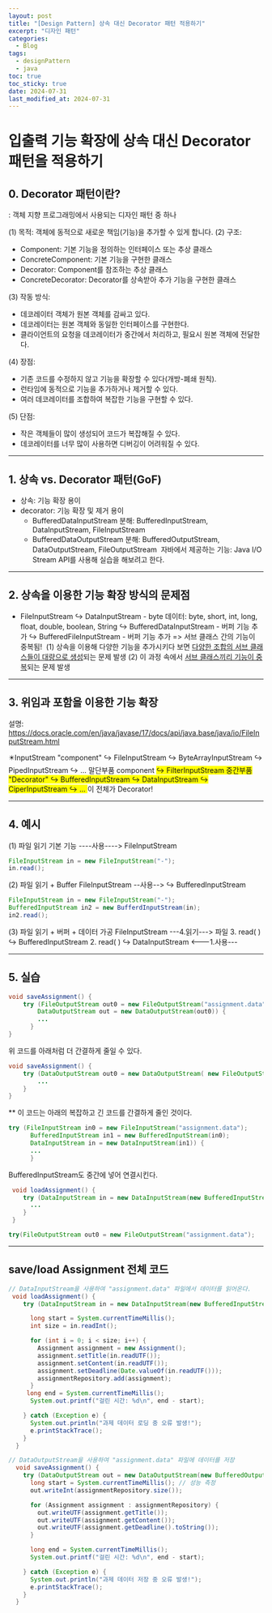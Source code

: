 ```yaml
---
layout: post
title: "[Design Pattern] 상속 대신 Decorator 패턴 적용하기"
excerpt: "디자인 패턴"
categories:
  - Blog
tags:
  - designPattern
  - java
toc: true
toc_sticky: true
date: 2024-07-31
last_modified_at: 2024-07-31
---
```


# 입출력 기능 확장에 상속 대신 Decorator 패턴을 적용하기

## 0. Decorator 패턴이란? 

: 객체 지향 프로그래밍에서 사용되는 디자인 패턴 중 하나

(1) 목적: 객체에 동적으로 새로운 책임(기능)을 추가할 수 있게 합니다.
(2) 구조:
- Component: 기본 기능을 정의하는 인터페이스 또는 추상 클래스
- ConcreteComponent: 기본 기능을 구현한 클래스
- Decorator: Component를 참조하는 추상 클래스
- ConcreteDecorator: Decorator를 상속받아 추가 기능을 구현한 클래스

(3) 작동 방식:
- 데코레이터 객체가 원본 객체를 감싸고 있다.
- 데코레이터는 원본 객체와 동일한 인터페이스를 구현한다.
- 클라이언트의 요청을 데코레이터가 중간에서 처리하고, 필요시 원본 객체에 전달한다.

(4) 장점:
- 기존 코드를 수정하지 않고 기능을 확장할 수 있다(개방-폐쇄 원칙).
- 런타임에 동적으로 기능을 추가하거나 제거할 수 있다.
- 여러 데코레이터를 조합하여 복잡한 기능을 구현할 수 있다.

(5) 단점:
- 작은 객체들이 많이 생성되어 코드가 복잡해질 수 있다.
- 데코레이터를 너무 많이 사용하면 디버깅이 어려워질 수 있다.

---

## 1. 상속 vs. Decorator 패턴(GoF)

- 상속: 기능 확장 용이
- decorator: 기능 확장 및 제거 용이
  - BufferedDataInputStream 분해: BufferedInputStream, DataInputStream, FileInputStream
  - BufferedDataOutputStream 분해: BufferedOutputStream, DataOutputStream, FileOutputStream
    ​
    자바에서 제공하는 기능: Java I/O Stream API를 사용해 실습을 해보려고 한다.

---

## 2. 상속을 이용한 기능 확장 방식의 문제점

- FileInputStream
  ↪️ DataInputStream - byte 데이터: byte, short, int, long, float, double, boolean, String
  ↪️ BufferedDataInputStream - 버퍼 기능 추가
  ↪️ BufferedFileInputStream - 버퍼 기능 추가
  => 서브 클래스 간의 기능이 중복됨!
  ​
  (1) 상속을 이용해 다양한 기능을 추가시키다 보면 <u>다양한 조합의 서브 클래스들이 대량으로 생성</u>되는 문제 발생
  (2) 이 과정 속에서 <u>서브 클래스끼리 기능이 중복</u>되는 문제 발생

---

## 3. 위임과 포함을 이용한 기능 확장

설명:
https://docs.oracle.com/en/java/javase/17/docs/api/java.base/java/io/FileInputStream.html

✴️InputStream
"component"
↪️ FileInputStream
↪️ ByteArrayInputStream
↪️ PipedInputStream
↪️ ... 말단부품 component
<span style="background-color: yellow;">
↪️ FilterInputStream 중간부품 "Decorator"
↪️ BufferedInputStream
↪️ DataInputStream
↪️ CiperInputStream
↪️ ...
</span>
이 전체가 Decorator!

---

## 4. 예시

(1) 파일 읽기 기본 기능
----사용----> FileInputStream

```java
FileInputStream in = new FileInputStream("-");
in.read();
```

(2) 파일 읽기 + Buffer
FileInputStream --사용--> ↪️ BufferedInputStream

```java
FileInputStream in = new FileInputStream("-");
BufferedInputStream in2 = new BufferdInputStream(in);
in2.read();
```

(3) 파일 읽기 + 버퍼 + 데이터 가공
FileInputStream ---4.읽기---> 파일 3. read( )
↪️ BufferedInputStream 2. read( )
↪️ DataInputStream <---1.사용---

---

## 5. 실습

```java
void saveAssignment() {
    try (FileOutputStream out0 = new FileOutputStream("assignment.data");
        DataOutputStream out = new DataOutputStream(out0)) {
        ...
      }
}
```

위 코드를 아래처럼 더 간결하게 줄일 수 있다.

```java
void saveAssignment() {
    try (DataOutputStream out0 = new DataOutputStream( new FileOutputStream("assignment.data"))) {
        ...
    }
}
```

\*\* 이 코드는 아래의 복잡하고 긴 코드를 간결하게 줄인 것이다.

```java
try (FileInputStream in0 = new FileInputStream("assignment.data");
      BufferedInputStream in1 = new BufferedInputStream(in0);
      DataInputStream in = new DataInputStream(in1)) {
      ...
      }
```

BufferedInputStream도 중간에 넣어 연결시킨다.

```java
 void loadAssignment() {
    try (DataInputStream in = new DataInputStream(new BufferedInputStream(new FileInputStream("assignment.data")))) {
      ...
    }
 }
```

```java
try(FileOutputStream out0 = new FileOutputStream("assignment.data");
```

---

## save/load Assignment 전체 코드

```java
// DataInputStream을 사용하여 "assignment.data" 파일에서 데이터를 읽어온다.
 void loadAssignment() {
    try (DataInputStream in = new DataInputStream(new BufferedInputStream(new FileInputStream("assignment.data")))) {

      long start = System.currentTimeMillis();
      int size = in.readInt();

      for (int i = 0; i < size; i++) {
        Assignment assignment = new Assignment();
        assignment.setTitle(in.readUTF());
        assignment.setContent(in.readUTF());
        assignment.setDeadline(Date.valueOf(in.readUTF()));
        assignmentRepository.add(assignment);
      }
     long end = System.currentTimeMillis();
      System.out.printf("걸린 시간: %d\n", end - start);

    } catch (Exception e) {
      System.out.println("과제 데이터 로딩 중 오류 발생!");
      e.printStackTrace();
    }
  }

// DataOutputStream을 사용하여 "assignment.data" 파일에 데이터를 저장
  void saveAssignment() {
    try (DataOutputStream out = new DataOutputStream(new BufferedOutputStream( new FileOutputStream("assignment.data")))) {
      long start = System.currentTimeMillis(); // 성능 측정
      out.writeInt(assignmentRepository.size());

      for (Assignment assignment : assignmentRepository) {
        out.writeUTF(assignment.getTitle());
        out.writeUTF(assignment.getContent());
        out.writeUTF(assignment.getDeadline().toString());
      }

      long end = System.currentTimeMillis(); 
      System.out.printf("걸린 시간: %d\n", end - start);

    } catch (Exception e) {
      System.out.println("과제 데이터 저장 중 오류 발생!");
      e.printStackTrace();
    }
  }
```

